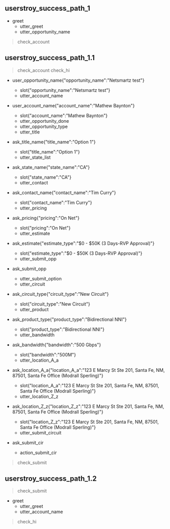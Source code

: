 ## userstroy_success_path_1
* greet
  - utter_greet
  - utter_opportunity_name

> check_account


## userstroy_success_path_1.1
> check_account
> check_hi

* user_opportunity_name{"opportunity_name":"Netsmartz test"}
  - slot{"opportunity_name":"Netsmartz test"}
  - utter_account_name

* user_account_name{"account_name":"Mathew Baynton"}
  - slot{"account_name":"Mathew Baynton"}
  - utter_opportunity_done
  - utter_opportunity_type
  - utter_title

* ask_title_name{"title_name":"Option 1"}
  - slot{"title_name":"Option 1"}
  - utter_state_list
  
* ask_state_name{"state_name":"CA"}
  - slot{"state_name":"CA"}
  - utter_contact
  
* ask_contact_name{"contact_name":"Tim Curry"}
  - slot{"contact_name":"Tim Curry"}
  - utter_pricing
  
* ask_pricing{"pricing":"On Net"}
  - slot{"pricing":"On Net"}
  - utter_estimate
  
* ask_estimate{"estimate_type":"$0 - $50K (3 Days-RVP Approval)"}
  - slot{"estimate_type":"$0 - $50K (3 Days-RVP Approval)"}
  - utter_submit_opp
  
* ask_submit_opp
  - utter_submit_option
  - utter_circuit
   
  
* ask_circuit_type{"circuit_type":"New Circuit"}
  - slot{"circuit_type":"New Circuit"}
  - utter_product
  
* ask_product_type{"product_type":"Bidirectional NNI"}
  - slot{"product_type":"Bidirectional NNI"}
  - utter_bandwidth

* ask_bandwidth{"bandwidth":"500 Gbps"}
  - slot{"bandwidth":"500M"}
  - utter_location_A_a


* ask_location_A_a{"location_A_a":"123 E Marcy St Ste 201, Santa Fe, NM, 87501, Santa Fe Office (Modrall Sperling)"}
  - slot{"location_A_a":"123 E Marcy St Ste 201, Santa Fe, NM, 87501, Santa Fe Office (Modrall Sperling)"}
  - utter_location_Z_z


  
* ask_location_Z_z{"location_Z_z":"123 E Marcy St Ste 201, Santa Fe, NM, 87501, Santa Fe Office (Modrall Sperling)"}
  - slot{"location_Z_z":"123 E Marcy St Ste 201, Santa Fe, NM, 87501, Santa Fe Office (Modrall Sperling)"}
  - utter_submit_circuit
* ask_submit_cir
  - action_submit_cir
  
> check_submit

## userstroy_success_path_1.2
> check_submit
* greet
  - utter_greet
  - utter_account_name
> check_hi
